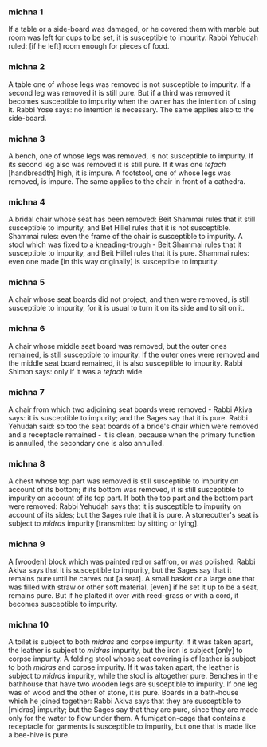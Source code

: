 
### michna 1
If a table or a side-board was damaged, or he covered them with marble but room was left for cups to be set, it is susceptible to impurity.  Rabbi Yehudah ruled: [if he left] room enough for pieces of food.

### michna 2
A table one of whose legs was removed is not susceptible to impurity. If a second leg was removed it is still pure. But if a third was removed it becomes susceptible to impurity when the owner has the intention of using it. Rabbi Yose says: no intention is necessary. The same applies also to the side-board.

### michna 3
A bench, one of whose legs was removed, is not susceptible to impurity.  If its second leg also was removed it is still pure. If it was one <em>tefach</em> [handbreadth] high, it is impure. A footstool, one of whose legs was removed, is impure. The same applies to the chair in front of a cathedra.

### michna 4
A bridal chair whose seat has been removed: Beit Shammai rules that it still susceptible to impurity, and Bet Hillel rules that it is not susceptible. Shammai rules: even the frame of the chair is susceptible to impurity. A stool which was fixed to a kneading-trough - Beit Shammai rules that it susceptible to impurity, and Beit Hillel rules that it is pure. Shammai rules: even one made [in this way originally] is susceptible to impurity.

### michna 5
A chair whose seat boards did not project, and then were removed, is still susceptible to impurity, for it is usual to turn it on its side and to sit on it.

### michna 6
A chair whose middle seat board was removed, but the outer ones  remained, is still susceptible to impurity. If the outer ones were removed and the middle seat board remained, it is also susceptible to impurity. Rabbi Shimon says: only if it was a <em>tefach</em> wide.

### michna 7
A chair from which two adjoining seat boards were removed - Rabbi Akiva says: it is susceptible to impurity; and the Sages say that it is pure. Rabbi Yehudah said: so too the seat boards of a bride's chair which were removed and a receptacle remained - it is clean, because when the primary function is annulled, the secondary one is also annulled.

### michna 8
A chest whose top part was removed is still susceptible to impurity on account of its bottom; if its bottom was removed, it is still susceptible to impurity on account of its top part. If both the top part and the bottom part were removed: Rabbi Yehudah says that it is susceptible to impurity on account of its sides; but the Sages rule that it is pure. A stonecutter's seat is subject to <em>midras</em> impurity [transmitted by sitting or lying].

### michna 9
A [wooden] block which was painted red or saffron, or was polished:  Rabbi Akiva says that it is susceptible to impurity, but the Sages say that it remains pure until he carves out [a seat]. A small basket or a large one that was filled with straw or other soft material, [even] if he set it up to be a seat, remains pure. But if he plaited it over with reed-grass or with a cord, it becomes susceptible to impurity.

### michna 10
A toilet is subject to both <em>midras</em> and corpse impurity. If it was taken apart, the leather is subject to <em>midras</em> impurity, but the iron is subject [only] to corpse impurity. A folding stool whose seat covering is of leather is subject to both <em>midras</em> and corpse impurity. If it was taken apart, the leather is subject to <em>midras</em> impurity, while the stool is altogether pure. Benches in the bathhouse that have two wooden legs are susceptible to impurity. If one leg was of wood and the other of stone, it is pure.  Boards in a bath-house which he joined together: Rabbi Akiva says that they are susceptible to [midras] impurity; but the Sages say that they are pure, since they are made only for the water to flow under them. A fumigation-cage that contains a receptacle for garments is susceptible to impurity, but one that is made like a bee-hive is pure.
